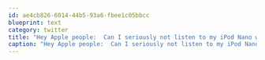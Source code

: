 ```yaml
---
id: ae4cb826-6014-44b5-93a6-fbee1c05bbcc
blueprint: text
category: twitter
title: "Hey Apple people:  Can I seriously not listen to my iPod Nano while it's charging (USB from laptop)?  Seriously?"
caption: "Hey Apple people:  Can I seriously not listen to my iPod Nano while it's charging (USB from laptop)?  Seriously?"
---
```

